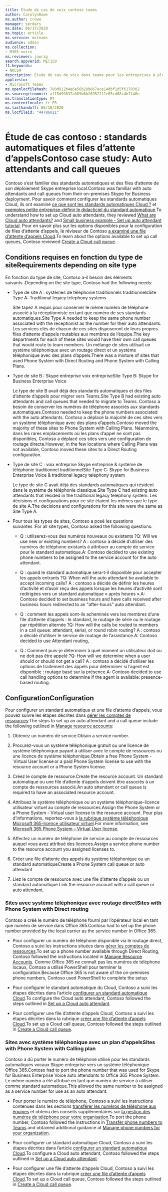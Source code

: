 ```yaml
---
title: Étude de cas de voix contoso teams
author: CarolynRowe
ms.author: crowe
manager: serdars
ms.date: 06/17/2020
ms.topic: article
ms.service: msteams
audience: admin
ms.collection:
- M365-voice
ms.reviewer: jowrig
search.appverid: MET150
f1.keywords:
- NOCSH
description: Étude de cas de voix dans teams pour les entreprises à plusieurs nationaux
appliesto:
- Microsoft Teams
ms.openlocfilehash: 780d812b4e6e56b28b867ace14dbf1d5f6170302
ms.sourcegitcommit: af15d99837a389b6b26952211e65cd68c4b7f46e
ms.translationtype: MT
ms.contentlocale: fr-FR
ms.lasthandoff: 06/18/2020
ms.locfileid: "44786021"
---
```

# <a name="contoso-case-study-auto-attendants-and-call-queues"></a><span data-ttu-id="8ca30-103">Étude de cas contoso : standards automatiques et files d’attente d’appels</span><span class="sxs-lookup"><span data-stu-id="8ca30-103">Contoso case study: Auto attendants and call queues</span></span>

<span data-ttu-id="8ca30-104">Contoso s’est familier des standards automatiques et des files d’attente de son déploiement Skype entreprise local.</span><span class="sxs-lookup"><span data-stu-id="8ca30-104">Contoso was familiar with auto attendants and call queues from their on-premises Skype for Business deployment.</span></span> <span data-ttu-id="8ca30-105">Pour savoir comment configurer les standards automatiques Cloud, ils ont examiné [ce que sont les standards automatiques Cloud ?](what-are-phone-system-auto-attendants.md) et [exemples petite entreprise-définir le didacticiel du standard automatique](tutorial-org-aa.yml).</span><span class="sxs-lookup"><span data-stu-id="8ca30-105">To understand how to set up Cloud auto attendants, they reviewed [What are Cloud auto attendants?](what-are-phone-system-auto-attendants.md) and [Small business  example - Set up auto attendant tutorial](tutorial-org-aa.yml).</span></span> <span data-ttu-id="8ca30-106">Pour en savoir plus sur les options disponibles pour la configuration de files d’attente d’appels, le réviseur de Contoso [a examiné une file d’attente d’appels Cloud](create-a-phone-system-call-queue.md).</span><span class="sxs-lookup"><span data-stu-id="8ca30-106">To learn about the options available to set up call queues, Contoso reviewed [Create a Cloud call queue](create-a-phone-system-call-queue.md).</span></span>  

## <a name="requirements-depending-on-site-type"></a><span data-ttu-id="8ca30-107">Conditions requises en fonction du type de site</span><span class="sxs-lookup"><span data-stu-id="8ca30-107">Requirements depending on site type</span></span>

<span data-ttu-id="8ca30-108">En fonction du type de site, Contoso a-il besoin des éléments suivants :</span><span class="sxs-lookup"><span data-stu-id="8ca30-108">Depending on the site type, Contoso had the following needs:</span></span>

- <span data-ttu-id="8ca30-109">Type de site A : systèmes de téléphonie traditionnels traditionnels</span><span class="sxs-lookup"><span data-stu-id="8ca30-109">Site Type A: Traditional legacy telephony systems</span></span> 

  <span data-ttu-id="8ca30-110">Site tapez A requis pour conserver le même numéro de téléphone associé à la réceptionniste en tant que numéro de ses standards automatiques.</span><span class="sxs-lookup"><span data-stu-id="8ca30-110">Site Type A needed to keep the same phone number associated with the receptionist as the number for their auto attendants.</span></span> <span data-ttu-id="8ca30-111">Les services clés de chacun de ces sites disposeront de leurs propres files d’attente d’appels routables aux membres de l’équipe.</span><span class="sxs-lookup"><span data-stu-id="8ca30-111">The key departments for each of these sites would have their own call queues that would route to team members.</span></span> <span data-ttu-id="8ca30-112">Un mélange de sites utilisait un système téléphonique avec un routage direct et un système téléphonique avec des plans d’appels.</span><span class="sxs-lookup"><span data-stu-id="8ca30-112">There was a mixture of sites that used Phone System with Direct Routing and Phone System with Calling Plans.</span></span>  

- <span data-ttu-id="8ca30-113">Type de site B : Skype entreprise voix entreprise</span><span class="sxs-lookup"><span data-stu-id="8ca30-113">Site Type B: Skype for Business Enterprise Voice</span></span> 

  <span data-ttu-id="8ca30-114">Le type de site B avait déjà des standards automatiques et des files d’attente d’appels pour migrer vers Teams.</span><span class="sxs-lookup"><span data-stu-id="8ca30-114">Site Type B had existing auto attendants and call queues that needed to migrate to Teams.</span></span> <span data-ttu-id="8ca30-115">Contoso a besoin de conserver les numéros de téléphone associés aux standards automatiques.</span><span class="sxs-lookup"><span data-stu-id="8ca30-115">Contoso needed to keep the phone numbers associated with the auto attendants.</span></span> <span data-ttu-id="8ca30-116">Contoso a déplacé la majorité de ces sites vers un système téléphonique avec des plans d’appels.</span><span class="sxs-lookup"><span data-stu-id="8ca30-116">Contoso moved the majority of these sites to Phone System with Calling Plans.</span></span> <span data-ttu-id="8ca30-117">Néanmoins, dans les rares emplacements où les plans d’appel ne sont pas disponibles, Contoso a déplacé ces sites vers une configuration de routage directe.</span><span class="sxs-lookup"><span data-stu-id="8ca30-117">However, in the few locations where Calling Plans was not available, Contoso moved these sites to a Direct Routing configuration.</span></span>  

- <span data-ttu-id="8ca30-118">Type de site C : voix entreprise Skype entreprise & système de téléphonie traditionnel traditionnel</span><span class="sxs-lookup"><span data-stu-id="8ca30-118">Site Type C: Skype for Business Enterprise Voice & traditional legacy telephony system</span></span> 

  <span data-ttu-id="8ca30-119">Le type de site C avait déjà des standards automatiques qui résident dans le système de téléphonie classique.</span><span class="sxs-lookup"><span data-stu-id="8ca30-119">Site Type C had existing auto attendants that resided in the traditional legacy telephony system.</span></span> <span data-ttu-id="8ca30-120">Les décisions et configurations pour ce site étaient les mêmes que le type de site A.</span><span class="sxs-lookup"><span data-stu-id="8ca30-120">The decisions and configurations for this site were the same as Site Type A.</span></span>   

- <span data-ttu-id="8ca30-121">Pour tous les types de sites, Contoso a posé les questions suivantes :</span><span class="sxs-lookup"><span data-stu-id="8ca30-121">For all site types, Contoso asked the following questions:</span></span>

  - <span data-ttu-id="8ca30-122">Q : utiliserez-vous des numéros nouveaux ou existants ?</span><span class="sxs-lookup"><span data-stu-id="8ca30-122">Q: Will we use new or existing numbers?</span></span> 
    <span data-ttu-id="8ca30-123">A : contoso a décidé d’utiliser des numéros de téléphone existants à attribuer au compte de service pour le standard automatique.</span><span class="sxs-lookup"><span data-stu-id="8ca30-123">A: Contoso decided to use existing phone numbers to be assigned to the service account for the auto attendant.</span></span> 

  - <span data-ttu-id="8ca30-124">Q : quand le standard automatique sera-t-il disponible pour accepter les appels entrants ?</span><span class="sxs-lookup"><span data-stu-id="8ca30-124">Q: When will the auto attendant be available to accept incoming calls?</span></span> 
    <span data-ttu-id="8ca30-125">A : contoso a décidé de définir les heures d’activité et d’avoir reçu des appels lorsque les heures d’activité sont redirigées vers un standard automatique « après heures ».</span><span class="sxs-lookup"><span data-stu-id="8ca30-125">A: Contoso decided to set business hours and have calls received after business hours redirected to an "after-hours" auto attendant.</span></span>  

  - <span data-ttu-id="8ca30-126">Q : comment les appels sont-ils acheminés vers les membres d’une file d’attente d’appels : le standard, le routage de série ou le routage par répétition alternée ?</span><span class="sxs-lookup"><span data-stu-id="8ca30-126">Q: How will the calls be routed to members in a call queue: attendant, serial, or round robin routing?</span></span> 
    <span data-ttu-id="8ca30-127">A : contoso a décidé d’utiliser le service de routage de l’assistance.</span><span class="sxs-lookup"><span data-stu-id="8ca30-127">A: Contoso decided to use Attendant routing,</span></span> 

  - <span data-ttu-id="8ca30-128">Q : Comment puis-je déterminer à quel moment un utilisateur doit ou ne doit pas être appelé ?</span><span class="sxs-lookup"><span data-stu-id="8ca30-128">Q: How will we determine when a user should or should not get a call?</span></span> 
    <span data-ttu-id="8ca30-129">A : contoso a décidé d’utiliser les options de traitement des appels pour déterminer si l’agent est disponible : routage basé sur la présence.</span><span class="sxs-lookup"><span data-stu-id="8ca30-129">A: Contoso decided to use call handling options to determine if the agent is available: presence-based routing.</span></span> 


## <a name="configuration"></a><span data-ttu-id="8ca30-130">Configuration</span><span class="sxs-lookup"><span data-stu-id="8ca30-130">Configuration</span></span>

<span data-ttu-id="8ca30-131">Pour configurer un standard automatique et une file d’attente d’appels, vous pouvez suivre les étapes décrites dans [gérer les comptes de ressources](manage-resource-accounts.md):</span><span class="sxs-lookup"><span data-stu-id="8ca30-131">The steps to set up an auto attendant and a call queue include the following outlined in [Manage resource accounts](manage-resource-accounts.md):</span></span> 

1. <span data-ttu-id="8ca30-132">Obtenez un numéro de service.</span><span class="sxs-lookup"><span data-stu-id="8ca30-132">Obtain a service number.</span></span> 

2. <span data-ttu-id="8ca30-133">Procurez-vous un système téléphonique gratuit ou une licence de système téléphonique payant à utiliser avec le compte de ressources ou une licence de système téléphonique.</span><span class="sxs-lookup"><span data-stu-id="8ca30-133">Obtain a free Phone System - Virtual User license or a paid Phone System license to use with the resource account or a Phone System license.</span></span>

3. <span data-ttu-id="8ca30-134">Créez le compte de ressource.</span><span class="sxs-lookup"><span data-stu-id="8ca30-134">Create the resource account.</span></span> <span data-ttu-id="8ca30-135">Un standard automatique ou une file d’attente d’appels doivent être associés à un compte de ressources associé.</span><span class="sxs-lookup"><span data-stu-id="8ca30-135">An auto attendant or call queue is required to have an associated resource account.</span></span> 

4. <span data-ttu-id="8ca30-136">Attribuez le système téléphonique ou un système téléphonique-licence utilisateur virtuel au compte de ressources.</span><span class="sxs-lookup"><span data-stu-id="8ca30-136">Assign the Phone System or a Phone System - Virtual user license to the resource account.</span></span> <span data-ttu-id="8ca30-137">Pour plus d’informations, reportez-vous à [la rubrique système téléphonique Microsoft 365-licence utilisateur virtuel](https://docs.microsoft.com/microsoftteams/teams-add-on-licensing/virtual-user).</span><span class="sxs-lookup"><span data-stu-id="8ca30-137">For more information, see [Microsoft 365 Phone System – Virtual User license](https://docs.microsoft.com/microsoftteams/teams-add-on-licensing/virtual-user).</span></span>

5. <span data-ttu-id="8ca30-138">Affectez un numéro de téléphone de service au compte de ressources auquel vous avez attribué des licences.</span><span class="sxs-lookup"><span data-stu-id="8ca30-138">Assign a service phone number to the resource account you assigned licenses to.</span></span> 

6. <span data-ttu-id="8ca30-139">Créer une file d’attente des appels du système téléphonique ou un standard automatique</span><span class="sxs-lookup"><span data-stu-id="8ca30-139">Create a Phone System call queue or auto attendant</span></span> 

7. <span data-ttu-id="8ca30-140">Liez le compte de ressource avec une file d’attente d’appels ou un standard automatique.</span><span class="sxs-lookup"><span data-stu-id="8ca30-140">Link the resource account with a call queue or auto attendant.</span></span> 


### <a name="sites-with-phone-system-with-direct-routing"></a><span data-ttu-id="8ca30-141">Sites avec système téléphonique avec routage direct</span><span class="sxs-lookup"><span data-stu-id="8ca30-141">Sites with Phone System with Direct routing</span></span> 

<span data-ttu-id="8ca30-142">Contoso a créé le numéro de téléphone fourni par l’opérateur local en tant que numéro de service dans Office 365.</span><span class="sxs-lookup"><span data-stu-id="8ca30-142">Contoso had to set up the phone number provided by the local carrier as the service number in Office 365.</span></span> 

- <span data-ttu-id="8ca30-143">Pour configurer un numéro de téléphone disponible via le routage direct, Contoso a suivi les instructions situées dans [gérer les comptes de ressources](manage-resource-accounts.md).</span><span class="sxs-lookup"><span data-stu-id="8ca30-143">To set up a phone number available through Direct Routing, Contoso followed the instructions located in [Manage Resource Accounts](manage-resource-accounts.md).</span></span> <span data-ttu-id="8ca30-144">Comme Office 365 ne connaît pas les numéros de téléphone locaux, Contoso a utilisé PowerShell pour terminer la configuration.</span><span class="sxs-lookup"><span data-stu-id="8ca30-144">Because Office 365 is not aware of the on-premises phone numbers, Contoso used PowerShell to complete the setup.</span></span>   

- <span data-ttu-id="8ca30-145">Pour configurer le standard automatique du Cloud, Contoso a suivi les étapes décrites dans l’article [configurer un standard automatique Cloud](create-a-phone-system-auto-attendant.md).</span><span class="sxs-lookup"><span data-stu-id="8ca30-145">To configure the Cloud auto attendant, Contoso followed the steps outlined in [Set up a Cloud auto attendant](create-a-phone-system-auto-attendant.md).</span></span> 

- <span data-ttu-id="8ca30-146">Pour configurer une file d’attente d’appels Cloud, Contoso a suivi les étapes décrites dans la rubrique [créer une file d’attente d’appels Cloud](create-a-phone-system-call-queue.md).</span><span class="sxs-lookup"><span data-stu-id="8ca30-146">To set up a Cloud call queue, Contoso followed the steps outlined in [Create a Cloud call queue](create-a-phone-system-call-queue.md).</span></span>  


### <a name="sites-with-phone-system-with-calling-plan"></a><span data-ttu-id="8ca30-147">Sites avec système téléphonique avec un plan d’appels</span><span class="sxs-lookup"><span data-stu-id="8ca30-147">Sites with Phone System with Calling plan</span></span>

<span data-ttu-id="8ca30-148">Contoso a dû porter le numéro de téléphone utilisé pour les standards automatiques vocaux Skype entreprise vers un système téléphonique Office 365.</span><span class="sxs-lookup"><span data-stu-id="8ca30-148">Contoso had to port the phone number that was used for Skype for Business Enterprise Voice auto attendants to Office 365 Phone System.</span></span> <span data-ttu-id="8ca30-149">Le même numéro a été attribué en tant que numéro de service à utiliser comme standard automatique.</span><span class="sxs-lookup"><span data-stu-id="8ca30-149">This allowed the same number to be assigned as a service number for use as an auto attendant.</span></span> 

- <span data-ttu-id="8ca30-150">Pour porter le numéro de téléphone, Contoso a suivi les instructions contenues dans les sections [transférer les numéros de téléphone aux équipes](https://docs.microsoft.com/microsoftteams/phone-number-calling-plans/transfer-phone-numbers-to-teams) et obtenu des conseils supplémentaires sur [la gestion des numéros de téléphone pour votre organisation](https://docs.microsoft.com/microsoftteams/manage-phone-numbers-for-your-organization/manage-phone-numbers-for-your-organization).</span><span class="sxs-lookup"><span data-stu-id="8ca30-150">To port the phone number, Contoso followed the instructions in [Transfer phone numbers to Teams](https://docs.microsoft.com/microsoftteams/phone-number-calling-plans/transfer-phone-numbers-to-teams) and obtained additional guidance at [Manage phone numbers for your organization](https://docs.microsoft.com/microsoftteams/manage-phone-numbers-for-your-organization/manage-phone-numbers-for-your-organization).</span></span>

- <span data-ttu-id="8ca30-151">Pour configurer un standard automatique Cloud, Contoso a suivi les étapes décrites dans l’article [configurer un standard automatique Cloud](create-a-phone-system-auto-attendant.md).</span><span class="sxs-lookup"><span data-stu-id="8ca30-151">To configure a Cloud auto attendant, Contoso followed the steps outlined in [Set up a Cloud auto attendant](create-a-phone-system-auto-attendant.md).</span></span>

-  <span data-ttu-id="8ca30-152">Pour configurer une file d’attente d’appels Cloud, Contoso a suivi les étapes décrites dans la rubrique [créer une file d’attente d’appels Cloud](create-a-phone-system-call-queue.md).</span><span class="sxs-lookup"><span data-stu-id="8ca30-152">To set up a Cloud call queue, Contoso followed the steps outlined in [Create a Cloud call queue](create-a-phone-system-call-queue.md).</span></span>  

 